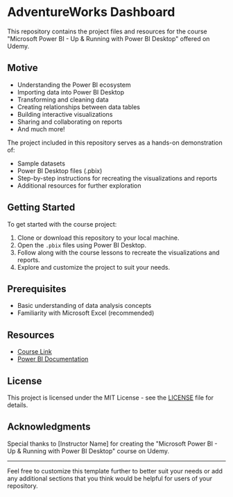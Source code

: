 # AdventureWorks Dashboard

This repository contains the project files and resources for the course "Microsoft Power BI - Up & Running with Power BI Desktop" offered on Udemy.

## Motive

- Understanding the Power BI ecosystem
- Importing data into Power BI Desktop
- Transforming and cleaning data
- Creating relationships between data tables
- Building interactive visualizations
- Sharing and collaborating on reports
- And much more!

The project included in this repository serves as a hands-on demonstration of:

- Sample datasets
- Power BI Desktop files (.pbix)
- Step-by-step instructions for recreating the visualizations and reports
- Additional resources for further exploration

## Getting Started

To get started with the course project:

1. Clone or download this repository to your local machine.
2. Open the `.pbix` files using Power BI Desktop.
3. Follow along with the course lessons to recreate the visualizations and reports.
4. Explore and customize the project to suit your needs.

## Prerequisites

- Basic understanding of data analysis concepts
- Familiarity with Microsoft Excel (recommended)

## Resources

- [Course Link](https://www.udemy.com/course/microsoft-power-bi-up-running-with-power-bi-desktop/)
- [Power BI Documentation](https://docs.microsoft.com/en-us/power-bi/)

## License

This project is licensed under the MIT License - see the [LICENSE](LICENSE) file for details.

## Acknowledgments

Special thanks to [Instructor Name] for creating the "Microsoft Power BI - Up & Running with Power BI Desktop" course on Udemy.

---

Feel free to customize this template further to better suit your needs or add any additional sections that you think would be helpful for users of your repository.
